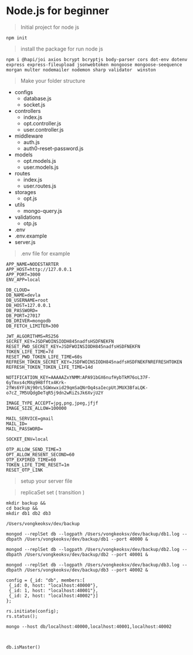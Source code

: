 # Node.js for beginner

>Initial project for node js 
```
npm init 
```
>install the package for run node js 
```
npm i @hapi/joi axios bcrypt bcryptjs body-parser cors dot-env dotenv express express-fileupload jsonwebtoken mongoose mongoose-seequence morgan multer nodemailer nodemon sharp validator  winston
```
>Make your folder structure

- configs
  - database.js
  - socket.js
- controllers
  - index.js
  - opt.controller.js
  - user.controller.js
- middleware
  - auth.js
  - auth0-reset-password.js
- models
  - opt.models.js
  - user.models.js
- routes
  - index.js
  - user.routes.js
- storages
  - opt.js
- utils 
  - mongo-query.js
- validations
  - otp.js
- .env
- .env.example
- server.js
>.env file for example 
```.env
APP_NAME=NODESTARTER
APP_HOST=http://127.0.0.1
APP_PORT=3000
ENV_APP=local

DB_CLOUD=
DB_NAME=devla
DB_USERNAME=root
DB_HOST=127.0.0.1
DB_PASSWORD=
DB_PORT=27017
DB_DRIVER=mongodb
DB_FETCH_LIMITER=300

JWT_ALGORITHMS=RS256
SECRET_KEY=JSDFWOINSIODH845nadfsHSDFNEKFN
RESET_PWD_SECRET_KEY=JSDFWOINSIODH845nadfsHSDFNEKFN
TOKEN_LIFE_TIME=7d
RESET_PWD_TOKEN_LIFE_TIME=60s
REFRESH_TOKEN_SECRET_KEY=JSDFWOINSIODH845nadfsHSDFNEKFNREFRESHTOKEN
REFRESH_TOKEN_TOKEN_LIFE_TIME=14d

NOTIFICATION_KEY=AAAAAZxYNMM:APA91bGX6nufHybTkM76oL37F-6yTmxs4cMXq9H8fftx4Krk-2fWs6YFiNj90rL5GWxwxid29qmSaQNrOq4saIecpUtJMUX3BfaLQK-o7cZ_7M5UQdgDeTqR5j9dn2wRiZsJk6XvjU2Y

IMAGE_TYPE_ACCEPT=jpg,png,jpeg,jfjf
IMAGE_SIZE_ALLOW=100000

MAIL_SERVICE=gmail
MAIL_ID= 
MAIL_PASSWORD= 

SOCKET_ENV=local

OTP_ALLOW_SEND_TIME=3
OPT_ALLOW_RESENT_SECOND=60
OTP_EXPIRED_TIME=60
TOKEN_LIFE_TIME_RESET=1m
RESET_OTP_LINK
```
>setup your server file 


>replicaSet set  ( transition )

```
mkdir backup &&
cd backup &&
mkdir db1 db2 db3

/Users/vongkeoksv/dev/backup

mongod --replSet db --logpath /Users/vongkeoksv/dev/backup/db1.log --dbpath /Users/vongkeoksv/dev/backup/db1 --port 40000 &

mongod --replSet db --logpath /Users/vongkeoksv/dev/backup/db2.log --dbpath /Users/vongkeoksv/dev/backup/db2 --port 40001 &

mongod --replSet db --logpath /Users/vongkeoksv/dev/backup/db3.log --dbpath /Users/vongkeoksv/dev/backup/db3 --port 40002 &

config = {_id: "db", members:[
 {_id: 0, host: "localhost:40000"},
 {_id: 1, host: "localhost:40001"},
 {_id: 2, host: "localhost:40002"}]
};

rs.initiate(config);
rs.status();

mongo --host db/localhost:40000,localhost:40001,localhost:40002



db.isMaster()
```
